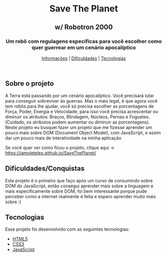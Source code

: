 <h1 align="center"> Save The Planet </h1>
<h2 align="center"> w/ Robotron 2000 </h2>

<h3 align="center"> Um robô com regulagens específicas para você escolher como quer guerrear em um cenário apocalíptico </h3>

<p align="center"> 
<a href="#about">Informações</a> | <a href="dif">Dificuldades</a> | <a href="#techs">Tecnologias</a>
</p>

<br>

<h2 id="about">Sobre o projeto</h2>
A Terra está passando por um cenário apocalíptico. Você precisará lutar para conseguir sobreviver às guerras. Mas o mais legal, é que agora você tem robôs para lhe ajudar, você só precisa escolher as porcentagens de Força, Poder, Energia e Velocidade, para isso você precisa acrescentar ou diminuir os atributos: Braços, Blindagem, Núcleos, Pernas e Foguetes. (Cuidado, os atributos podem aumentar ou diminuir as porcentagens). 
Neste projeto eu busquei fazer um projeto que me fizesse aprender um pouco mais sobre DOM (Document Object Model), com JavaScript, e assim dar um pouco mais de interatividade na minha aplicação
  
  Se você quer ver como ficou o projeto, clique aqui -> https://jamyleteles.github.io/SaveThePlanet/
<br>

<h2 id="dif">Dificuldades/Conquistas</h2>
Este projeto é o primeiro que faço após um curso de consumindo sobre DOM do JavaScript, então consegui aprender mais sobre a linguagem e mais especificamente sobre DOM, foi bem interessante porque pude perceber como a internet realmente é feita e espero aprender muito mais sobre :)

<br> 

<h2 id="techs">Tecnologias</h2>
Esse projeto foi desenvolvido com as seguintes tecnologias:

- [HTML5](https://developer.mozilla.org/pt-BR/docs/Web/HTML)
- [CSS3](https://developer.mozilla.org/pt-BR/docs/Web/CSS)
- [JavaScript](https://developer.mozilla.org/pt-BR/docs/Web/JavaScript)

